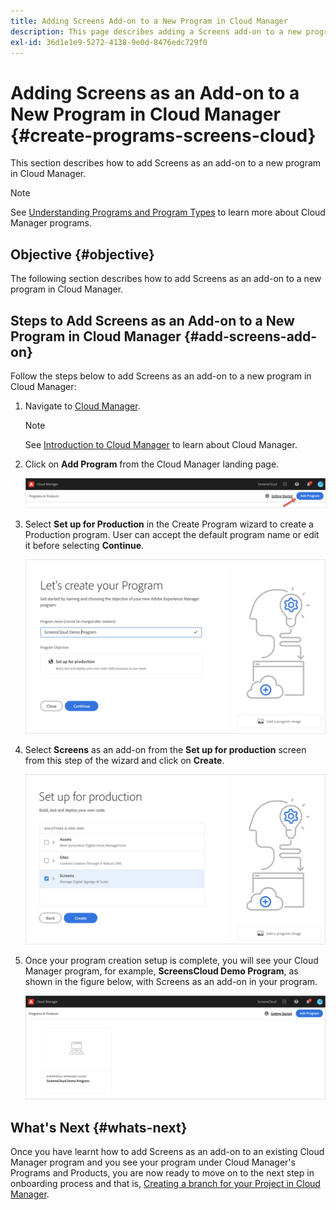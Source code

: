 ```yaml
---
title: Adding Screens Add-on to a New Program in Cloud Manager
description: This page describes adding a Screens add-on to a new program in Cloud Manager for Screens as a Cloud Service.
exl-id: 36d1e1e9-5272-4138-9e0d-8476edc729f0
---
```

# Adding Screens as an Add-on to a New Program in Cloud Manager {#create-programs-screens-cloud}

This section describes how to add Screens as an add-on to a new program in Cloud Manager.

>[!NOTE]
>See [Understanding Programs and Program Types](https://experienceleague.adobe.com/docs/experience-manager-cloud-service/onboarding/getting-access/understand-program-types.html?lang=en) to learn more about Cloud Manager programs.

## Objective {#objective}

The following section describes how to add Screens as an add-on to a new program in Cloud Manager.

## Steps to Add Screens as an Add-on to a New Program in Cloud Manager {#add-screens-add-on}

Follow the steps below to add Screens as an add-on to a new program in Cloud Manager:

1. Navigate to [Cloud Manager](https://my.cloudmanager.adobe.com/).

   >[!NOTE]
   >See [Introduction to Cloud Manager](https://experienceleague.adobe.com/docs/experience-manager-cloud-service/onboarding/onboarding-concepts/cloud-manager-introduction.html?lang=en) to learn about Cloud Manager.

1. Click on **Add Program** from the Cloud Manager landing page.

   ![image](/help/screens-cloud/assets/onboarding/onboard-screens-addon1.png)
   
1. Select **Set up for Production** in the Create Program wizard to create a Production program. User can accept the default program name or edit it before selecting **Continue**.

   ![image](/help/screens-cloud/assets/onboarding/onboard-screens-addon2.png)

1. Select **Screens** as an add-on from the **Set up for production** screen from this step of the wizard and click on **Create**.

   ![image](/help/screens-cloud/assets/onboarding/onboard-screens-addon3.png)

1. Once your program creation setup is complete, you will see your Cloud Manager program, for example, **ScreensCloud Demo Program**, as shown in the figure below, with Screens as an add-on in your program.

   ![image](/help/screens-cloud/assets/onboarding/onboard-screens-addon4.png)

## What's Next {#whats-next}

Once you have learnt how to add Screens as an add-on to an existing Cloud Manager program and you see your program under Cloud Manager's Programs and Products, you are now ready to move on to the next step in onboarding process and that is, [Creating a branch for your Project in Cloud Manager](/help/screens-cloud/onboarding-screens-cloud/creating-a-branch.md).

